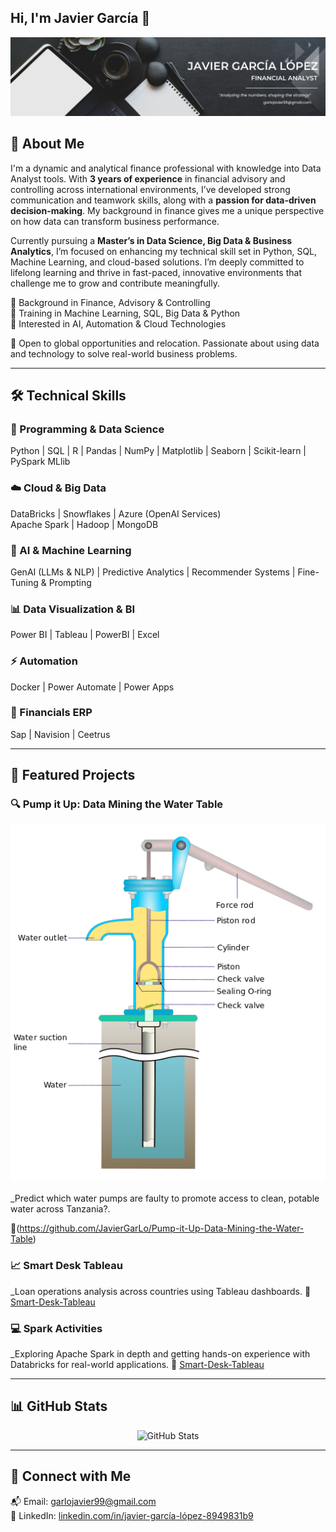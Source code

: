 ## Hi, I'm Javier García 👋

![Banner de Javier](https://github.com/JavierGarLo/JavierGarLo/raw/main/Black%20and%20White%20Simple%20Art%20Director%20LinkedIn%20Banner.png)

<!--
**JavierGarLo/JavierGarLo** is a ✨ _special_ ✨ repository because its `README.md` (this file) appears on your GitHub profile.
-->
## 🧠 About Me

I'm a dynamic and analytical finance professional with knowledge into Data Analyst tools. With **3 years of experience** in financial advisory and controlling across international environments, I’ve developed strong communication and teamwork skills, along with a **passion for data-driven decision-making**. My background in finance gives me a unique perspective on how data can transform business performance.

Currently pursuing a **Master’s in Data Science, Big Data & Business Analytics**, I’m focused on enhancing my technical skill set in Python, SQL, Machine Learning, and cloud-based solutions. I’m deeply committed to lifelong learning and thrive in fast-paced, innovative environments that challenge me to grow and contribute meaningfully.

🔹 Background in Finance, Advisory & Controlling  
🔹 Training in Machine Learning, SQL, Big Data & Python  
🔹 Interested in AI, Automation & Cloud Technologies

📍 Open to global opportunities and relocation. Passionate about using data and technology to solve real-world business problems.

---

## 🛠️ Technical Skills

### 📌 Programming & Data Science  
Python | SQL | R | Pandas | NumPy | Matplotlib | Seaborn | Scikit-learn | PySpark MLlib

### ☁️ Cloud & Big Data  
DataBricks | Snowflakes | Azure (OpenAI Services)  
Apache Spark | Hadoop | MongoDB 

### 🤖 AI & Machine Learning  
GenAI (LLMs & NLP) | Predictive Analytics | Recommender Systems | Fine-Tuning & Prompting

### 📊 Data Visualization & BI  
Power BI | Tableau | PowerBI | Excel

### ⚡ Automation  
Docker | Power Automate | Power Apps

### 🎯 Financials ERP
Sap | Navision | Ceetrus

---

## 🚀 Featured Projects

### 🔍 Pump it Up: Data Mining the Water Table  
![Pump it Up](https://github.com/JavierGarLo/JavierGarLo/blob/main/Pump%20it%20Up.png)

_Predict which water pumps are faulty to promote access to clean, potable water across Tanzania?.  

🔗(https://github.com/JavierGarLo/Pump-it-Up-Data-Mining-the-Water-Table)

### 📈 Smart Desk Tableau
_Loan operations analysis across countries using Tableau dashboards.
🔗 [Smart-Desk-Tableau](https://github.com/JavierGarLo/Smart-Desk-Tableau)

### 💻 Spark Activities
_Exploring Apache Spark in depth and getting hands-on experience with Databricks for real-world applications.
🔗 [Smart-Desk-Tableau](https://github.com/JavierGarLo/Smart-Desk-Tableau)

---

## 📊 GitHub Stats

<p align="center">
  <img src="https://github-readme-stats.vercel.app/api?username=JavierGarLo&show_icons=true&theme=radical" alt="GitHub Stats" />
</p>

---

## 🔗 Connect with Me

📬 Email: garlojavier99@gmail.com  
🔗 LinkedIn: [linkedin.com/in/javier-garcía-lópez-8949831b9](https://www.linkedin.com/in/javier-garc%C3%ADa-l%C3%B3pez-8949831b9)
